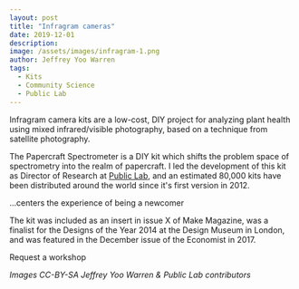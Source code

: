```yaml
---
layout: post
title: "Infragram cameras"
date: 2019-12-01
description: 
image: /assets/images/infragram-1.png
author: Jeffrey Yoo Warren
tags: 
  - Kits
  - Community Science
  - Public Lab
---
```


Infragram camera kits are a low-cost, DIY project for analyzing plant health using mixed infrared/visible photography, based on a technique from satellite photography. 


The Papercraft Spectrometer is a DIY kit which shifts the problem space of spectrometry into the realm of papercraft. I led the development of this kit as Director of Research at [Public Lab](https://publiclab.org/), and an estimated 80,000 kits have been distributed around the world since it's first version in 2012.

...centers the experience of being a newcomer 

The kit was included as an insert in issue X of Make Magazine, was a finalist for the Designs of the Year 2014 at the Design Museum in London, and was featured in the December issue of the Economist in 2017.

Request a workshop

_Images CC-BY-SA Jeffrey Yoo Warren & Public Lab contributors_
